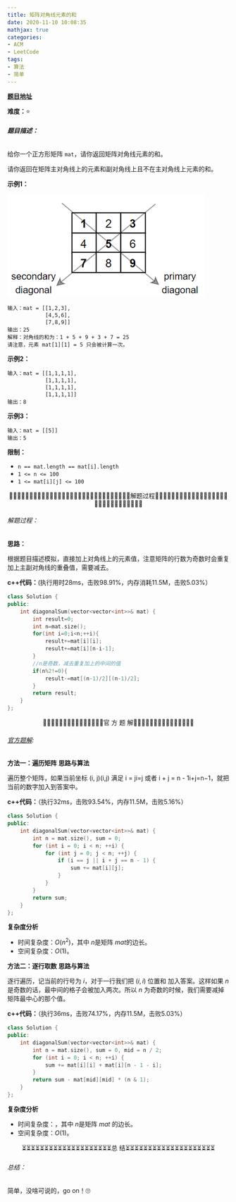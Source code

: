 ```yaml
---
title: 矩阵对角线元素的和
date: 2020-11-10 10:08:35
mathjax: true
categories:
- ACM
- LeetCode
tags:
- 算法
- 简单
---
```


**[题目地址](https://leetcode-cn.com/problems/matrix-diagonal-sum/)**

**难度：**⭐

###### **题目描述：**

给你一个正方形矩阵 `mat`，请你返回矩阵对角线元素的和。

请你返回在矩阵主对角线上的元素和副对角线上且不在主对角线上元素的和。

<!-- more -->

**示例1：**

![img](%E7%9F%A9%E9%98%B5%E5%AF%B9%E8%A7%92%E7%BA%BF%E5%85%83%E7%B4%A0%E7%9A%84%E5%92%8C/sample_1911.png)

```
输入：mat = [[1,2,3],
            [4,5,6],
            [7,8,9]]
输出：25
解释：对角线的和为：1 + 5 + 9 + 3 + 7 = 25
请注意，元素 mat[1][1] = 5 只会被计算一次。
```

**示例2：**

```
输入：mat = [[1,1,1,1],
            [1,1,1,1],
            [1,1,1,1],
            [1,1,1,1]]
输出：8
```

**示例3：**

```
输入：mat = [[5]]
输出：5
```

**限制：**

- `n == mat.length == mat[i].length`
- `1 <= n <= 100`
- `1 <= mat[i][j] <= 100`



<center>🙋‍♂️🙋‍♂️🙋‍♂️🙋‍♂️🙋‍♂️🙋‍♂️🙋‍♂️🙋‍♂️🙋‍♂️🙋‍♂️🙋‍♂️🙋‍♂️🙋‍♂️🙋‍♂️🙋‍♂️解题过程🙋‍♂️🙋‍♂️🙋‍♂️🙋‍♂️🙋‍♂️🙋‍♂️🙋‍♂️🙋‍♂️🙋‍♂️🙋‍♂️🙋‍♂️🙋‍♂️🙋‍♂️🙋‍♂️🙋‍♂️</center>

###### 解题过程：

**思路：**

根据题目描述模拟，直接加上对角线上的元素值，注意矩阵的行数为奇数时会重复加上主副对角线的重叠值，需要减去。

**c++代码：**(执行用时28ms，击败98.91%，内存消耗11.5M，击败5.03%）

```c++
class Solution {
public:
    int diagonalSum(vector<vector<int>>& mat) {
        int result=0;
        int n=mat.size();
        for(int i=0;i<n;++i){
            result+=mat[i][i];
            result+=mat[i][n-i-1];
        }
        //n是奇数，减去重复加上的中间的值
        if(n%2!=0){
            result-=mat[(n-1)/2][(n-1)/2];
        }
        return result;
    }
};
```



<center>💎💎💎💎💎💎💎💎💎💎💎💎💎💎💎官 方 题 解💎💎💎💎💎💎💎💎💎💎💎💎💎💎💎</center>

###### [官方题解](https://leetcode-cn.com/problems/matrix-diagonal-sum/solution/ju-zhen-dui-jiao-xian-yuan-su-de-he-by-leetcode-so/):

**方法一：遍历矩阵**
**思路与算法**

遍历整个矩阵，如果当前坐标 (i, j)(i,j) 满足 i = ji=j 或者 i + j = n - 1i+j=n−1，就把当前的数字加入到答案中。

**c++代码：**（执行32ms，击败93.54%，内存11.5M，击败5.16%）

```c++
class Solution {
public:
    int diagonalSum(vector<vector<int>>& mat) {
        int n = mat.size(), sum = 0;
        for (int i = 0; i < n; ++i) {
            for (int j = 0; j < n; ++j) {
                if (i == j || i + j == n - 1) {
                    sum += mat[i][j];
                }
            }
        }
        return sum;
    }
};
```

**复杂度分析**

- 时间复杂度：$O(n^2)$，其中 $n$是矩阵 $\textit{mat}$的边长。
- 空间复杂度：$O(1)$。

**方法二：逐行取数**
**思路与算法**

逐行遍历，记当前的行号为 $i$，对于一行我们把 $(i, i)$ 位置和  加入答案。这样如果 $n$ 是奇数的话，最中间的格子会被加入两次。所以 $n$ 为奇数的时候，我们需要减掉矩阵最中心的那个值。

**c++代码：**（执行36ms，击败74.17%，内存11.5M，击败5.03%）

```c++
class Solution {
public:
    int diagonalSum(vector<vector<int>>& mat) {
        int n = mat.size(), sum = 0, mid = n / 2;
        for (int i = 0; i < n; ++i) {
            sum += mat[i][i] + mat[i][n - 1 - i];
        }
        return sum - mat[mid][mid] * (n & 1);
    }
};
```

**复杂度分析**

- 时间复杂度：，其中 $n$是矩阵 $\textit{mat}$ 的边长。
- 空间复杂度：$O(1)$。

<center>⏳⏳⏳⏳⏳⏳⏳⏳⏳⏳⏳⏳⏳⏳⏳⏳⏳⏳⏳⏳总 结⏳⏳⏳⏳⏳⏳⏳⏳⏳⏳⏳⏳⏳⏳⏳⏳⏳⏳⏳⏳</center>

###### 总结：

简单，没啥可说的，go on！🙄

